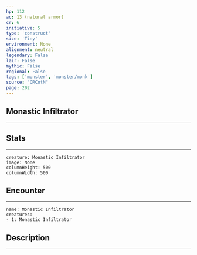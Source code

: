 ```yaml
---
hp: 112
ac: 13 (natural armor)
cr: 6
initiative: 5
type: 'construct'    
size: 'Tiny'
environment: None
alignment: neutral
legendary: False
lair: False
mythic: False
regional: False
tags: ['monster', 'monster/monk']
source: "CRCotN"
page: 202
---
```


## Monastic Infiltrator
---



## Stats
---

```statblock
creature: Monastic Infiltrator
image: None
columnHeight: 500
columnWidth: 500
```

## Encounter
---

```encounter-table
name: Monastic Infiltrator
creatures:
- 1: Monastic Infiltrator
```

## Description
---




